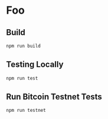 # Foo

## Build

```sh
npm run build
```

## Testing Locally

```sh
npm run test
```

## Run Bitcoin Testnet Tests

```sh
npm run testnet
```
